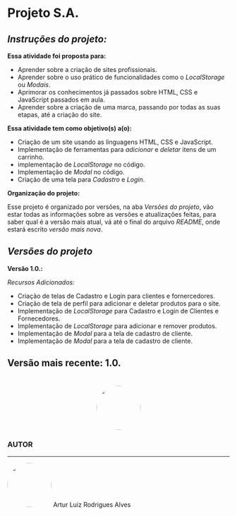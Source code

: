 # Projeto S.A.

*<h2>Instruções do projeto:</h2>*
**Essa atividade foi proposta para:**
* Aprender sobre a criação de sites profissionais.
* Aprender sobre o uso prático de funcionalidades como o *LocalStorage* ou *Modais*.
* Aprimorar os conhecimentos já passados sobre HTML, CSS e JavaScript passados em aula.
* Aprender sobre a criação de uma marca, passando por todas as suas etapas, até a criação do site.

**Essa atividade tem como objetivo(s) a(o):**
* Criação de um site usando as linguagens HTML, CSS e JavaScript.
* Implementação de ferramentas para *adicionar* e *deletar* itens de um carrinho.
* implementação de *LocalStorage* no código.
* Implementação de *Modal* no código.
* Criação de uma tela para *Cadastro* e *Login*.

**Organização do projeto:**<p>
Esse projeto é organizado por versões, na aba *Versões do projeto*, vão estar todas as informações sobre as versões e atualizações feitas, para saber qual é a versão mais atual, vá até o final do arquivo *README*, onde estará escrito *versão mais nova*.

*<h2>Versões do projeto</h2>*

**Versão 1.0.:**

*Recursos Adicionados:*
* Criação de telas de Cadastro e Login para clientes e fornercedores.
* Criação de tela de perfil para adicionar e deletar produtos para o site.
* Implementação de *LocalStorage* para Cadastro e Login de Clientes e Fornecedores.
* Implementação de *LocalStorage* para adicionar e remover produtos.
* Implementação de *Modal* para a tela de cadastro de cliente.
* Implementação de *Modal* para a tela de cadastro de cliente.

<h2>Versão mais recente: 1.0.</h2>

<h1 align=center> <img style="border-radius: 50%;" src="https://img.shields.io/badge/Status-Em Progresso-blue" width="100px;" alt=""/> </h1>

### AUTOR
___

<img style="border-radius: 50%;" src="https://lh3.googleusercontent.com/a/ACg8ocLU0XI276g4goJZ7uPznnyink6pUwVwHrdT6Tzq5GKErNk=s288-c-no" width="100px;" alt=""/>
Artur Luiz Rodrigues Alves
